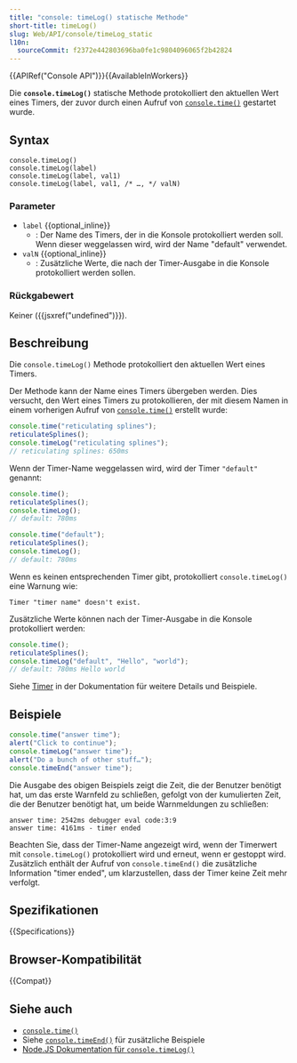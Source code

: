 ```yaml
---
title: "console: timeLog() statische Methode"
short-title: timeLog()
slug: Web/API/console/timeLog_static
l10n:
  sourceCommit: f2372e442803696ba0fe1c9804096065f2b42824
---
```


{{APIRef("Console API")}}{{AvailableInWorkers}}

Die **`console.timeLog()`** statische Methode protokolliert den aktuellen Wert eines Timers, der zuvor durch einen Aufruf von [`console.time()`](/de/docs/Web/API/Console/time_static) gestartet wurde.

## Syntax

```js-nolint
console.timeLog()
console.timeLog(label)
console.timeLog(label, val1)
console.timeLog(label, val1, /* …, */ valN)
```

### Parameter

- `label` {{optional_inline}}
  - : Der Name des Timers, der in die Konsole protokolliert werden soll. Wenn dieser weggelassen wird, wird der Name "default" verwendet.
- `valN` {{optional_inline}}
  - : Zusätzliche Werte, die nach der Timer-Ausgabe in die Konsole protokolliert werden sollen.

### Rückgabewert

Keiner ({{jsxref("undefined")}}).

## Beschreibung

Die `console.timeLog()` Methode protokolliert den aktuellen Wert eines Timers.

Der Methode kann der Name eines Timers übergeben werden. Dies versucht, den Wert eines Timers zu protokollieren, der mit diesem Namen in einem vorherigen Aufruf von [`console.time()`](/de/docs/Web/API/Console/time_static) erstellt wurde:

```js
console.time("reticulating splines");
reticulateSplines();
console.timeLog("reticulating splines");
// reticulating splines: 650ms
```

Wenn der Timer-Name weggelassen wird, wird der Timer `"default"` genannt:

```js
console.time();
reticulateSplines();
console.timeLog();
// default: 780ms
```

```js
console.time("default");
reticulateSplines();
console.timeLog();
// default: 780ms
```

Wenn es keinen entsprechenden Timer gibt, protokolliert `console.timeLog()` eine Warnung wie:

```plain
Timer "timer name" doesn't exist.
```

Zusätzliche Werte können nach der Timer-Ausgabe in die Konsole protokolliert werden:

```js
console.time();
reticulateSplines();
console.timeLog("default", "Hello", "world");
// default: 780ms Hello world
```

Siehe [Timer](/de/docs/Web/API/console#timers) in der Dokumentation für weitere Details und Beispiele.

## Beispiele

```js
console.time("answer time");
alert("Click to continue");
console.timeLog("answer time");
alert("Do a bunch of other stuff…");
console.timeEnd("answer time");
```

Die Ausgabe des obigen Beispiels zeigt die Zeit, die der Benutzer benötigt hat, um das erste Warnfeld zu schließen, gefolgt von der kumulierten Zeit, die der Benutzer benötigt hat, um beide Warnmeldungen zu schließen:

```plain
answer time: 2542ms debugger eval code:3:9
answer time: 4161ms - timer ended
```

Beachten Sie, dass der Timer-Name angezeigt wird, wenn der Timerwert mit `console.timeLog()` protokolliert wird und erneut, wenn er gestoppt wird. Zusätzlich enthält der Aufruf von `console.timeEnd()` die zusätzliche Information "timer ended", um klarzustellen, dass der Timer keine Zeit mehr verfolgt.

## Spezifikationen

{{Specifications}}

## Browser-Kompatibilität

{{Compat}}

## Siehe auch

- [`console.time()`](/de/docs/Web/API/Console/time_static)
- Siehe [`console.timeEnd()`](/de/docs/Web/API/Console/timeEnd_static) für zusätzliche Beispiele
- [Node.JS Dokumentation für `console.timeLog()`](https://nodejs.org/docs/latest/api/console.html#consoletimeloglabel-data)
